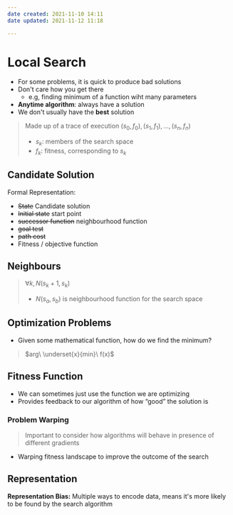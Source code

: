```yaml
---
date created: 2021-11-10 14:11
date updated: 2021-11-12 11:18

---
```


# Local Search

- For some problems, it is quick to produce bad solutions
- Don't care how you get there
  - e.g, finding minimum of a function wiht many parameters
- **Anytime algorithm**: always have a solution
- We don't usually have the **best** solution

> Made up of a trace of execution
> $(s_0, f_0), (s_1, f_1), ..., (s_n, f_n)$
>
> - $s_k$: members of the search space
> - $f_k$: fitness, corresponding to $s_k$

## Candidate Solution

Formal Representation:

- ~~State~~ Candidate solution
- ~~Initial state~~ start point
- ~~successor function~~ neighbourhood function
- ~~goal test~~
- ~~path cost~~
- Fitness / objective function

## Neighbours

> $\forall k, N(s_k+1, s_k)$
>
> - $N(s_a, s_b)$ is neighbourhood function for the search space

## Optimization Problems

- Given some mathematical function, how do we find the minimum?

> $arg\ \underset{x}{min}\ f(x)$

## Fitness Function

- We can sometimes just use the function we are optimizing
- Provides feedback to our algorithm of how “good” the solution is

### Problem Warping

> Important to consider how algorithms will behave in presence of different gradients

- Warping fitness landscape to improve the outcome of the search

## Representation

**Representation Bias:** Multiple ways to encode data, means it's more likely to be found by the search algorithm
